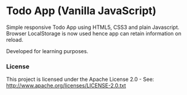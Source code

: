 # Todo App (Vanilla JavaScript)

Simple responsive Todo App using HTML5, CSS3 and plain Javascript. Browser LocalStorage is 
now used hence app can retain information on reload.

Developed for learning purposes.

### License
This project is licensed under the Apache License 2.0 - See: http://www.apache.org/licenses/LICENSE-2.0.txt